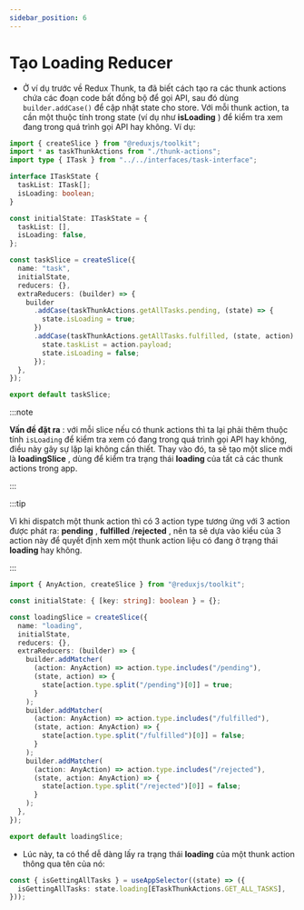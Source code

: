 ```yaml
---
sidebar_position: 6
---
```


# Tạo Loading Reducer

- Ở ví dụ trước về Redux Thunk, ta đã biết cách tạo ra các thunk actions chứa các đoạn code bất đồng bộ để gọi API, sau đó dùng `builder.addCase()` để cập nhật state cho store. Với mỗi thunk action, ta cần một thuộc tính trong state (ví dụ như **isLoading** ) để kiểm tra xem đang trong quá trình gọi API hay không. Ví dụ:

```ts
import { createSlice } from "@reduxjs/toolkit";
import * as taskThunkActions from "./thunk-actions";
import type { ITask } from "../../interfaces/task-interface";

interface ITaskState {
  taskList: ITask[];
  isLoading: boolean;
}

const initialState: ITaskState = {
  taskList: [],
  isLoading: false,
};

const taskSlice = createSlice({
  name: "task",
  initialState,
  reducers: {},
  extraReducers: (builder) => {
    builder
      .addCase(taskThunkActions.getAllTasks.pending, (state) => {
        state.isLoading = true;
      })
      .addCase(taskThunkActions.getAllTasks.fulfilled, (state, action) => {
        state.taskList = action.payload;
        state.isLoading = false;
      });
  },
});

export default taskSlice;
```

:::note

**Vấn đề đặt ra** : với mỗi slice nếu có thunk actions thì ta lại phải thêm thuộc tính `isLoading` để kiểm tra xem có đang trong quá trình gọi API hay không, điều này gây sự lặp lại không cần thiết. Thay vào đó, ta sẽ tạo một slice mới là **loadingSlice** , dùng để kiểm tra trạng thái **loading** của tất cả các thunk actions trong app.

:::

:::tip

Vì khi dispatch một thunk action thì có 3 action type tương ứng với 3 action được phát ra: **pending** , **fulfilled** /**rejected** , nên ta sẽ dựa vào kiểu của 3 action này để quyết định xem một thunk action liệu có đang ở trạng thái **loading** hay không.

:::

```ts
import { AnyAction, createSlice } from "@reduxjs/toolkit";

const initialState: { [key: string]: boolean } = {};

const loadingSlice = createSlice({
  name: "loading",
  initialState,
  reducers: {},
  extraReducers: (builder) => {
    builder.addMatcher(
      (action: AnyAction) => action.type.includes("/pending"),
      (state, action) => {
        state[action.type.split("/pending")[0]] = true;
      }
    );
    builder.addMatcher(
      (action: AnyAction) => action.type.includes("/fulfilled"),
      (state, action: AnyAction) => {
        state[action.type.split("/fulfilled")[0]] = false;
      }
    );
    builder.addMatcher(
      (action: AnyAction) => action.type.includes("/rejected"),
      (state, action: AnyAction) => {
        state[action.type.split("/rejected")[0]] = false;
      }
    );
  },
});

export default loadingSlice;
```

- Lúc này, ta có thể dễ dàng lấy ra trạng thái **loading** của một thunk action thông qua tên của nó:

```ts
const { isGettingAllTasks } = useAppSelector((state) => ({
  isGettingAllTasks: state.loading[ETaskThunkActions.GET_ALL_TASKS],
}));
```

